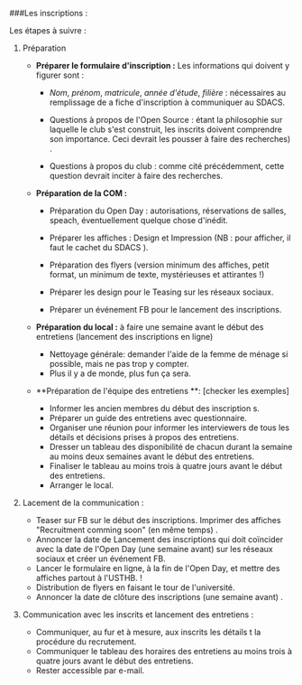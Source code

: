 ###Les inscriptions :

Les étapes à suivre :

1. Préparation

	- **Préparer le formulaire d'inscription :**
	Les informations qui doivent y figurer sont :
		- *Nom*, *prénom*, *matricule*, *année d'étude*, *filière* : nécessaires au remplissage de a fiche d'inscription à communiquer au SDACS.
	
		- Questions à propos de l'Open Source : étant la philosophie sur laquelle le club s'est construit, les inscrits doivent comprendre son importance. Ceci devrait les pousser à faire des recherches)
.
		
		-  Questions à propos du club : comme cité précédemment, cette question devrait inciter à faire des recherches.
	
	- **Préparation de la COM :**
		- Préparation du Open Day : autorisations, réservations de salles, speach, éventuellement quelque chose d'inédit.
		- Préparer les affiches : Design et Impression (NB : pour afficher, il faut le cachet du SDACS
).
	
		- Préparation des flyers (version minimum des affiches, petit format, un minimum de texte, mystérieuses et attirantes !)

		- Préparer les design pour le Teasing sur les réseaux sociaux.

		- Préparer un événement FB pour le lancement des inscriptions.

	- **Préparation du local :** à faire une semaine avant le début des entretiens (lancement des inscriptions en ligne)
		- Nettoyage générale: demander l'aide de la femme de ménage si possible, mais ne pas trop y compter. 
		- Plus il y a de monde, plus fun ça sera.
		
	- **Préparation de l'équipe des entretiens **: [checker les exemples] 
		- Informer les ancien membres du début des inscription
s.
		- Préparer un guide des entretiens avec questionnaire.
		- Organiser une réunion pour informer les interviewers de tous les détails et décisions prises à propos des entretiens.
		- Dresser un tableau des disponibilité de chacun durant la semaine au moins deux  semaines avant le début des entretiens.
		- Finaliser le tableau au moins trois à quatre jours avant le début des entretiens.
		- Arranger le local.

2. Lacement de la communication :
	- Teaser sur FB sur le début des inscriptions. Imprimer des affiches "Recruitment comming soon" (en même temps)
.
	- Annoncer la date de Lancement des inscriptions qui doit coïncider avec la date de l'Open Day (une semaine avant) sur les réseaux sociaux et créer un événement FB.
	- Lancer le formulaire en ligne, à la fin de l'Open Day, et mettre des affiches partout à l'USTHB. !
	- Distribution de flyers en faisant le tour de l'université.
	- Annoncer la date de clôture des inscriptions (une semaine avant)
.

3. Communication avec les inscrits et lancement des entretiens :
	- Communiquer, au fur et à mesure, aux inscrits les détails t la procédure du recrutement.
	- Communiquer le tableau des horaires des entretiens au moins trois à quatre jours avant le début des entretiens.
	- Rester accessible par e-mail.

